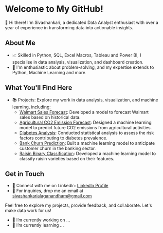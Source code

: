 # Welcome to My GitHub! 
👋 Hi there! I'm Sivashankari, a dedicated Data Analyst enthusiast with over a year of experience in transforming data into actionable insights.

## About Me
- 📈 Skilled in Python, SQL, Excel Macros, Tableau and Power BI, I specialise in data analysis, visualization, and dashboard creation.
- 🤗 I'm enthusiastic about problem-solving, and my expertise extends to Python, Machine Learning and more.

## What You'll Find Here
- 📚 Projects: Explore my work in data analysis, visualization, and machine learning, including:
  - [Walmart Sales Forecast](https://github.com/sivashankarialaganandham/Walmart_Sales_Forecast_MySQL.git): Developed a model to forecast Walmart sales based on historical data.
  - [Agricultural CO2 Emission Forecast](https://github.com/sivashankarialaganandham/Agro_CO2_Emission.git): Designed a machine learning model to predict future CO2 emissions from agricultural activities.
  - [Diabetes Analysis](https://github.com/sivashankarialaganandham/Diabetes_Analysis_R_studio.git): Conducted statistical analysis to assess the risk factors contributing to diabetes prevalence.
  - [Bank Churn Prediction](https://github.com/sivashankarialaganandham/Bank_Churn_Prediction_ML.git): Built a machine learning model to anticipate customer churn in the banking sector.
  - [Raisin Binary Classification](https://github.com/sivashankarialaganandham/Raisin_Binary_Classification.git): Developed a machine learning model to classify raisin varieties based on their features.

## Get in Touch
- 💬 Connect with me on LinkedIn: [LinkedIn Profile](https://www.linkedin.com/in/a-sivashankari/)
- 📧 For inquiries, drop me an email at sivashankarialaganandham@gmail.com

Feel free to explore my projects, provide feedback, and collaborate. Let's make data work for us! 

- 🔭 I’m currently working on ...
- 🌱 I’m currently learning ...
